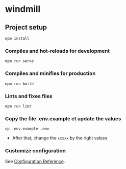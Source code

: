 # windmill

## Project setup
```
npm install
```

### Compiles and hot-reloads for development
```
npm run serve
```

### Compiles and minifies for production
```
npm run build
```

### Lints and fixes files
```
npm run lint
```

### Copy the file .env.example et update the values 
```
cp .env.example .env
```
- After that, change the `xxxxx` by the right values

### Customize configuration
See [Configuration Reference](https://cli.vuejs.org/config/).
